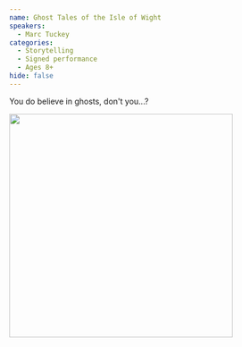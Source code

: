 ```yaml
---
name: Ghost Tales of the Isle of Wight
speakers:
  - Marc Tuckey
categories:
  - Storytelling
  - Signed performance
  - Ages 8+
hide: false
---
```


You do believe in ghosts, don't you...?

<img src="../../assets/images/mark-tuckey-set.jpeg" width=400 />